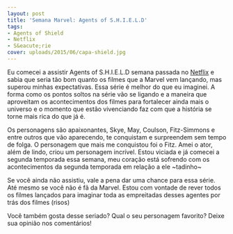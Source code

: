 ```yaml
---
layout: post
title: 'Semana Marvel: Agents of S.H.I.E.L.D'
tags:
- Agents of Shield
- Netflix
- S&eacute;rie
cover: uploads/2015/06/capa-shield.jpg
---
```


Eu comecei a assistir Agents of S.H.I.E.L.D semana passada no <a href="http://www.netflix.com/">Netflix</a> e sabia que seria t&atilde;o bom quanto os filmes que a Marvel vem lan&ccedil;ando, mas superou minhas expectativas. Essa s&eacute;rie &eacute; melhor do que eu imaginei. A forma como os pontos soltos na s&eacute;rie v&atilde;o se ligando e a maneira que aproveitam os acontecimentos dos filmes para fortalecer ainda mais o universo e o momento que est&atilde;o vivenciando faz com que a hist&oacute;ria se torne mais rica do que j&aacute; &eacute;.

Os personagens s&atilde;o apaixonantes, Skye, May, Coulson, Fitz-Simmons e entre outros que v&atilde;o aparecendo, te conquistam e surpreendem sem tempo de folga. O personagem que mais me conquistou foi o Fitz. Amei o ator, al&eacute;m de lindo, criou um personagem incr&iacute;vel. Estou viciada e j&aacute; comecei a segunda temporada essa semana, meu cora&ccedil;&atilde;o est&aacute; sofrendo com os acontecimentos da segunda temporada em rela&ccedil;&atilde;o a ele ~tadinho~

Se voc&ecirc; ainda n&atilde;o assistiu, vale a pena dar uma chance para essa s&eacute;rie. At&eacute; mesmo se voc&ecirc; n&atilde;o &eacute; f&atilde; da Marvel. Estou com vontade de rever todos os filmes lan&ccedil;ados para imaginar toda as empreitadas desses agentes por tr&aacute;s dos filmes (risos)

Voc&ecirc; tamb&eacute;m gosta desse seriado? Qual o seu personagem favorito? Deixe sua opini&atilde;o nos coment&aacute;rios!
